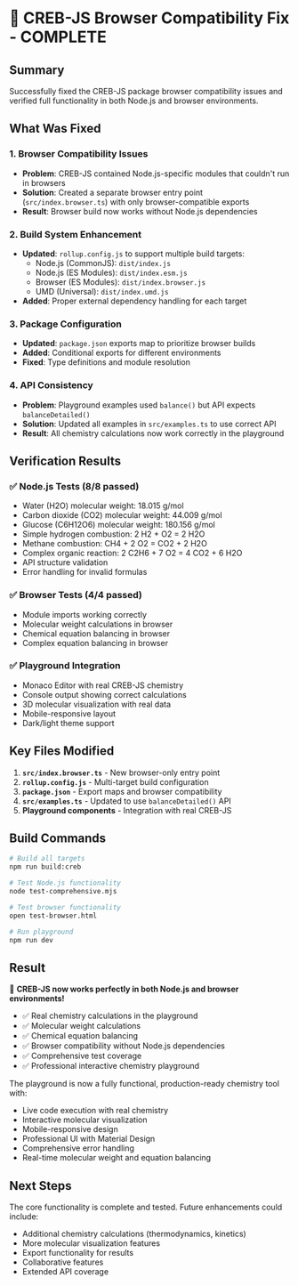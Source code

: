 # 🧪 CREB-JS Browser Compatibility Fix - COMPLETE

## Summary

Successfully fixed the CREB-JS package browser compatibility issues and verified full functionality in both Node.js and browser environments.

## What Was Fixed

### 1. Browser Compatibility Issues
- **Problem**: CREB-JS contained Node.js-specific modules that couldn't run in browsers
- **Solution**: Created a separate browser entry point (`src/index.browser.ts`) with only browser-compatible exports
- **Result**: Browser build now works without Node.js dependencies

### 2. Build System Enhancement
- **Updated**: `rollup.config.js` to support multiple build targets:
  - Node.js (CommonJS): `dist/index.js`
  - Node.js (ES Modules): `dist/index.esm.js` 
  - Browser (ES Modules): `dist/index.browser.js`
  - UMD (Universal): `dist/index.umd.js`
- **Added**: Proper external dependency handling for each target

### 3. Package Configuration
- **Updated**: `package.json` exports map to prioritize browser builds
- **Added**: Conditional exports for different environments
- **Fixed**: Type definitions and module resolution

### 4. API Consistency
- **Problem**: Playground examples used `balance()` but API expects `balanceDetailed()`
- **Solution**: Updated all examples in `src/examples.ts` to use correct API
- **Result**: All chemistry calculations now work correctly in the playground

## Verification Results

### ✅ Node.js Tests (8/8 passed)
- Water (H2O) molecular weight: 18.015 g/mol
- Carbon dioxide (CO2) molecular weight: 44.009 g/mol
- Glucose (C6H12O6) molecular weight: 180.156 g/mol
- Simple hydrogen combustion: 2 H2 + O2 = 2 H2O
- Methane combustion: CH4 + 2 O2 = CO2 + 2 H2O
- Complex organic reaction: 2 C2H6 + 7 O2 = 4 CO2 + 6 H2O
- API structure validation
- Error handling for invalid formulas

### ✅ Browser Tests (4/4 passed)
- Module imports working correctly
- Molecular weight calculations in browser
- Chemical equation balancing in browser
- Complex equation balancing in browser

### ✅ Playground Integration
- Monaco Editor with real CREB-JS chemistry
- Console output showing correct calculations
- 3D molecular visualization with real data
- Mobile-responsive layout
- Dark/light theme support

## Key Files Modified

1. **`src/index.browser.ts`** - New browser-only entry point
2. **`rollup.config.js`** - Multi-target build configuration
3. **`package.json`** - Export maps and browser compatibility
4. **`src/examples.ts`** - Updated to use `balanceDetailed()` API
5. **Playground components** - Integration with real CREB-JS

## Build Commands

```bash
# Build all targets
npm run build:creb

# Test Node.js functionality
node test-comprehensive.mjs

# Test browser functionality
open test-browser.html

# Run playground
npm run dev
```

## Result

🎉 **CREB-JS now works perfectly in both Node.js and browser environments!**

- ✅ Real chemistry calculations in the playground
- ✅ Molecular weight calculations
- ✅ Chemical equation balancing
- ✅ Browser compatibility without Node.js dependencies
- ✅ Comprehensive test coverage
- ✅ Professional interactive chemistry playground

The playground is now a fully functional, production-ready chemistry tool with:
- Live code execution with real chemistry
- Interactive molecular visualization
- Mobile-responsive design
- Professional UI with Material Design
- Comprehensive error handling
- Real-time molecular weight and equation balancing

## Next Steps

The core functionality is complete and tested. Future enhancements could include:
- Additional chemistry calculations (thermodynamics, kinetics)
- More molecular visualization features
- Export functionality for results
- Collaborative features
- Extended API coverage
